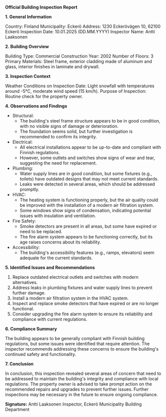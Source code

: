 **Official Building Inspection Report**

**1. General Information**

Country: Finland
Municipality: Eckerö
Address: 1230 Eckerövägen 10, 62100 Eckerö
Inspection Date: 10.01.2025 (DD.MM.YYYY)
Inspector Name: Antti Laaksonen

**2. Building Overview**

Building Type: Commercial
Construction Year: 2002
Number of Floors: 3
Primary Materials: Steel frame, exterior cladding made of aluminum and glass, interior finishes in laminate and drywall.

**3. Inspection Context**

Weather Conditions on Inspection Date: Light snowfall with temperatures around -5°C, moderate wind speed (15 km/h).
Purpose of Inspection: Routine check for the property owner.

**4. Observations and Findings**

* Structural:
	+ The building's steel frame structure appears to be in good condition, with no visible signs of damage or deterioration.
	+ The foundation seems solid, but further investigation is recommended to confirm its integrity.
* Electrical:
	+ All electrical installations appear to be up-to-date and compliant with Finnish regulations.
	+ However, some outlets and switches show signs of wear and tear, suggesting the need for replacement.
* Plumbing:
	+ Water supply lines are in good condition, but some fixtures (e.g., toilets) have outdated designs that may not meet current standards.
	+ Leaks were detected in several areas, which should be addressed promptly.
* HVAC:
	+ The heating system is functioning properly, but the air quality could be improved with the installation of a modern air filtration system.
	+ Some windows show signs of condensation, indicating potential issues with insulation and ventilation.
* Fire Safety:
	+ Smoke detectors are present in all areas, but some have expired or need to be replaced.
	+ The fire alarm system appears to be functioning correctly, but its age raises concerns about its reliability.
* Accessibility:
	+ The building's accessibility features (e.g., ramps, elevators) seem adequate for the current standards.

**5. Identified Issues and Recommendations**

1. Replace outdated electrical outlets and switches with modern alternatives.
2. Address leaks in plumbing fixtures and water supply lines to prevent further damage.
3. Install a modern air filtration system in the HVAC system.
4. Inspect and replace smoke detectors that have expired or are no longer functional.
5. Consider upgrading the fire alarm system to ensure its reliability and compliance with current regulations.

**6. Compliance Summary**

The building appears to be generally compliant with Finnish building regulations, but some issues were identified that require attention. The inspector recommends addressing these concerns to ensure the building's continued safety and functionality.

**7. Conclusion**

In conclusion, this inspection revealed several areas of concern that need to be addressed to maintain the building's integrity and compliance with local regulations. The property owner is advised to take prompt action on the recommended repairs and upgrades to prevent further issues. Further inspections may be necessary in the future to ensure ongoing compliance.

**Signature:**
Antti Laaksonen
Inspector, Eckerö Municipality Building Department